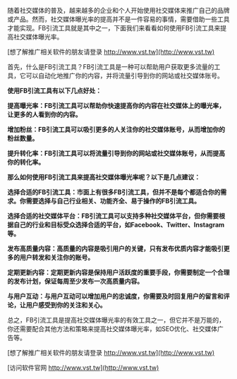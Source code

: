 随着社交媒体的普及，越来越多的企业和个人开始使用社交媒体来推广自己的品牌或产品。然而，社交媒体曝光率的提高并不是一件容易的事情，需要借助一些工具才能实现。FB引流工具就是其中之一，下面我们来看看如何使用FB引流工具来提高社交媒体曝光率。

[想了解推广相关软件的朋友请登录 http://www.vst.tw](http://www.vst.tw)

首先，什么是FB引流工具？FB引流工具是一种可以帮助用户获取更多流量的工具，它可以自动化地推广你的内容，并将流量引导到你的网站或社交媒体账号。

**使用FB引流工具有以下几点好处：**

**提高曝光率：FB引流工具可以帮助你快速提高你的内容在社交媒体上的曝光率，让更多的人看到你的内容。**

**增加粉丝：FB引流工具可以吸引更多的人关注你的社交媒体账号，从而增加你的粉丝数量。**

**提升转化率：FB引流工具可以将流量引导到你的网站或社交媒体账号，从而提高你的转化率。**

**那么如何使用FB引流工具来提高社交媒体曝光率呢？以下是几点建议：**

**选择合适的FB引流工具：市面上有很多FB引流工具，但并不是每个都适合你的需求。你需要选择与自己行业相关、功能齐全、易于操作的FB引流工具。**

**选择合适的社交媒体平台：FB引流工具可以支持多种社交媒体平台，但你需要根据自己的行业和目标受众选择合适的平台，如Facebook、Twitter、Instagram等。**

**发布高质量内容：高质量的内容是吸引用户的关键，只有发布优质内容才能吸引更多的用户转发和关注你的账号。**

**定期更新内容：定期更新内容是保持用户活跃度的重要手段，你需要制定一个合理的发布计划，保证每周至少发布一次高质量内容。**

**与用户互动：与用户互动可以增加用户的忠诚度，你需要及时回复用户的留言和评论，让用户感受到你的关注和关心。**

总之，FB引流工具是提高社交媒体曝光率的有效工具之一，但它并不是万能的，你还需要配合其他方法和策略来提高社交媒体曝光率，如SEO优化、社交媒体广告等。

[想了解推广相关软件的朋友请登录 http://www.vst.tw](http://www.vst.tw)


[访问软件官网 http://www.vst.tw](http://www.vst.tw)
